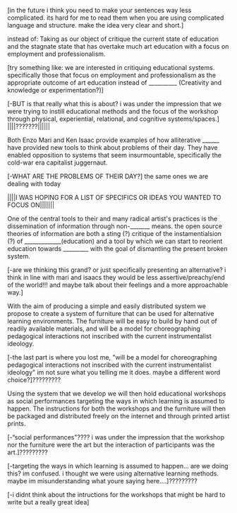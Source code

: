 [in the future i think you need to make your sentences way less complicated. its hard for me to read them when you are using complicated language and structure. make the idea very clear and short.]

instead of:
Taking as our object of critique the current state of education and the stagnate state that has overtake much art education with a focus on employment and professionalism. 

[try something like:
we are interested in critiquing educational systems. specifically those that focus on employment and professionalism as the appropriate outcome of art education instead of __________ (Creativity and knowledge or experimentation?)]

[-BUT is that really what this is about? i was under the impression that we were trying to instill educational methods and the focus of the workshop through physical, experiential, relational, and cognitive systems/spaces.] ||||???????||||||

Both Enzo Mari and Ken Isaac provide examples of how alliterative ______ have provided new tools to think about problems of their day. They have enabled opposition to systems that seem insurmountable, specifically the cold-war era capitalist juggernaut. 

[-WHAT ARE THE PROBLEMS OF THEIR DAY?] the same ones we are dealing with today

||||I WAS HOPING FOR A LIST OF SPECIFICS OR IDEAS YOU WANTED TO FOCUS ON|||||||


One of the central tools to their and many radical artist's practices is the dissemination of information through non-_______ means. the open source theories of information are both a sting (?) critique of the instamentialsion (?) of _____________(education) and a tool by which we can start to reorient education towards _________ with the goal of dismantling the present broken system. 

[-are we thinking this grand? or just specifically presenting an alternative? i think in line with mari and isaacs they would be less assertive/preachy/end of the world!!! and maybe talk about their feelings and a more approachable way.]
	 
With the aim of producing a simple and easily distributed system we propose to create a system of furniture that can be used for alternative learning environments. The furniture will be easy to build by hand out of readily available materials, and will be a model for choreographing pedagogical interactions not inscribed with the current instrumentalist ideology. 

[-the last part is where you lost me, "will be a model for choreographing pedagogical interactions not inscribed with the current instrumentalist ideology" im not sure what you telling me it does. maybe a different word choice?]?????????

Using the system that we develop we will then hold educational workshops as social performances targeting the ways in which learning is assumed to happen. The instructions for both the workshops and the furniture will then be packaged and distributed freely on the internet and through printed artist prints. 

[-“social performances"???? i was under the impression that the workshop nor the furniture were the art but the interaction of participants was the art.]?????????

[-targeting the ways in which learning is assumed to happen... are we doing this? im confused. i thought we were using alternative learning methods. maybe im misunderstanding what youre saying here….]?????????

[-i didnt think about the intructions for the workshops that might be hard to write but a really great idea]
